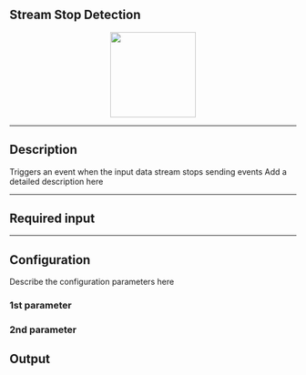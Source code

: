 ## Stream Stop Detection

<p align="center"> 
    <img src="icon.png" width="150px;"/>
</p>

***

## Description

Triggers an event when the input data stream stops sending events
Add a detailed description here

***

## Required input


***

## Configuration

Describe the configuration parameters here

### 1st parameter


### 2nd parameter

## Output